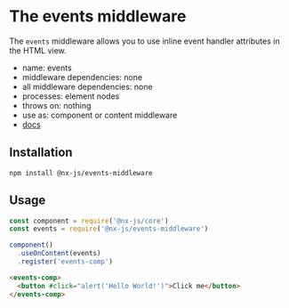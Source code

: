 # The events middleware

The `events` middleware allows you to use inline event handler attributes in the HTML view.

- name: events
- middleware dependencies: none
- all middleware dependencies: none
- processes: element nodes
- throws on: nothing
- use as: component or content middleware
- [docs](http://nx-framework/docs/middlewares/events)

## Installation

`npm install @nx-js/events-middleware`

## Usage

```js
const component = require('@nx-js/core')
const events = require('@nx-js/events-middleware')

component()
  .useOnContent(events)
  .register('events-comp')
```

```html
<events-comp>
  <button #click="alert('Hello World!')">Click me</button>
</events-comp>
```
